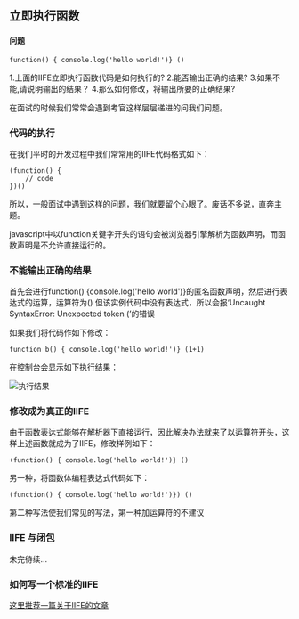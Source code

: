 ## 立即执行函数

#### 问题

	function() { console.log('hello world!')} ()

1.上面的IIFE立即执行函数代码是如何执行的?
2.能否输出正确的结果?
3.如果不能,请说明输出的结果？
4.那么如何修改，将输出所要的正确结果?

在面试的时候我们常常会遇到考官这样层层递进的问我们问题。

### 代码的执行

在我们平时的开发过程中我们常常用的IIFE代码格式如下：
	
	(function() {
		// code
	})()

所以，一般面试中遇到这样的问题，我们就要留个心眼了。废话不多说，直奔主题。

javascript中以function关键字开头的语句会被浏览器引擎解析为函数声明，而函数声明是不允许直接运行的。

### 不能输出正确的结果

首先会进行function() {console.log('hello world')}的匿名函数声明，然后进行表达式的运算，运算符为()
但该实例代码中没有表达式，所以会报‘Uncaught SyntaxError: Unexpected token (’的错误

如果我们将代码作如下修改：

	function b() { console.log('hello world!')} (1+1)

在控制台会显示如下执行结果：

![执行结果](https://github.com/lvzhenbang/article/blob/master/img/js/iife.png)

### 修改成为真正的IIFE

由于函数表达式能够在解析器下直接运行，因此解决办法就来了以运算符开头，这样上述函数就成为了IIFE，修改样例如下：

	+function() { console.log('hello world!')} ()

另一种，将函数体编程表达式代码如下：
	
	(function() { console.log('hello world!')}) ()

第二种写法使我们常见的写法，第一种加运算符的不建议

### IIFE 与闭包

未完待续...

### 如何写一个标准的IIFE 

[这里推荐一篇关于IIFE的文章](https://segmentfault.com/a/1190000003985390)